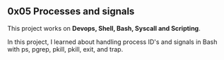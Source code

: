 ## 0x05 Processes and signals
This project works on **Devops, Shell, Bash, Syscall and Scripting**.

In this project, I learned about handling process ID's and signals in Bash with ps, pgrep, pkill, pkill, exit, and trap.


